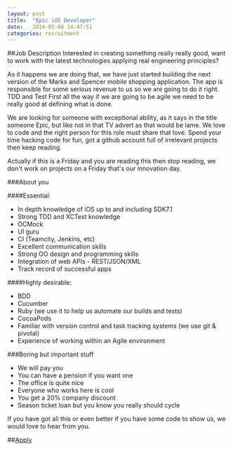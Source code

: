 ```yaml
---
layout: post
title:  "Epic iOS Developer"
date:   2014-05-08 14:47:51
categories: recruitment
---
```


##Job Description
Interested in creating something really really good, want to work with the latest technologies applying real engineering principles?

As it happens we are doing that, we have just started building the next version of the Marks and Spencer mobile shopping application.  The app is responsible for some serious revenue to us so we are going to do it right.  TDD and Test First all the way if we are going to be agile we need to be really good at defining what is done.

We are looking for someone with exceptional ability, as it says in the title someone Epic, but like not in that TV advert as that would be lame.  We love to code and the right person for this role must share that love. Spend your time hacking code for fun, got a github account full of irrelevant projects then keep reading.

Actually if this is a Friday and you are reading this then stop reading, we don't work on projects on a Friday that's our innovation day.

###About you

####Essential:
* In depth knowledge of iOS up to and including SDK7.1
* Strong TDD and XCTest knowledge
* OCMock
* UI guru
* CI (Teamcity, Jenkins, etc)
* Excellent communication skills
* Strong OO design and programming skills
* Integration of web APIs - REST/JSON/XML
* Track record of successful apps

####Highly desirable:
* BDD
* Cucumber
* Ruby (we use it to help us automate our builds and tests)
* CocoaPods
* Familiar with version control and task tracking systems (we use git & pivotal)
* Experience of working within an Agile environment

###Boring but important stuff
* We will pay you
* You can have a pension if you want one
* The office is quite nice
* Everyone who works here is cool
* You get a 20% company discount
* Season ticket loan but you know you really should cycle

If you have got all this or even better if you have some code to show us, we would love to hear from you.

##[Apply](https://docs.google.com/forms/d/1NUr2ADvZmlvzdM1V3EIol4Uhq76gsPZczvmEBLAc1_k/viewform?usp=send_form)
